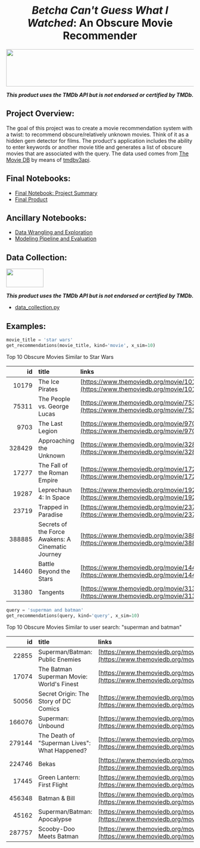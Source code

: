 <h1 align='center'><i>Betcha Can't Guess What I Watched</i>: An Obscure Movie Recommender</h1>
<img src='https://www.themoviedb.org/assets/2/v4/logos/v2/blue_square_2-d537fb228cf3ded904ef09b136fe3fec72548ebc1fea3fbbd1ad9e36364db38b.svg' width="1000" height="100" align='center'>

<i><b>This product uses the TMDb API but is not endorsed or certified by TMDb.</b></i>
<h2>Project Overview:</h2>
The goal of this project was to create a movie recommendation system with a twist: to recommend obscure/relatively unknown movies. Think of it as a hidden gem detector for films. The product's application includes the ability to enter keywords or another movie title and generates a list of obscure movies that are associated with the query. The data used comes from <a href='https://www.themoviedb.org/'>The Movie DB</a> by means of <a href='https://github.com/AnthonyBloomer/tmdbv3api'>tmdbv3api</a>.

<h2>Final Notebooks:</h2>

- <a href='https://nbviewer.jupyter.org/github/philbowman212/Thinkful_repo/blob/master/projects/final_capstone/final_notebook.ipynb'>Final Notebook: Project Summary</a>
- <a href='https://github.com/philbowman212/Thinkful_repo/blob/master/projects/final_capstone/final_product.ipynb'>Final Product</a>

<h2>Ancillary Notebooks:</h2>

- <a href='https://github.com/philbowman212/Thinkful_repo/blob/master/projects/final_capstone/data_wrangling_and_exploration.ipynb'>Data Wrangling and Exploration</a>
- <a href='https://github.com/philbowman212/Thinkful_repo/blob/master/projects/final_capstone/modeling_pipeline_and_evaluation.ipynb'>Modeling Pipeline and Evaluation</a>

<h2>Data Collection:</h2>

<img src='https://www.themoviedb.org/assets/2/v4/logos/v2/blue_square_2-d537fb228cf3ded904ef09b136fe3fec72548ebc1fea3fbbd1ad9e36364db38b.svg' width="100" height="50">

<i><b>This product uses the TMDb API but is not endorsed or certified by TMDb.</b></i>
- <a href='https://github.com/philbowman212/Thinkful_repo/blob/master/projects/final_capstone/data_collection.py'>data_collection.py</a>

<h2>Examples:</h2>

```python
movie_title = 'star wars'
get_recommendations(movie_title, kind='movie', x_sim=10)
```

Top 10 Obscure Movies Similar to Star Wars

|     id | title                                             | links                                   |
|-------:|:--------------------------------------------------|:----------------------------------------|
|  10179 | The Ice Pirates                                   | [https://www.themoviedb.org/movie/10179](https://www.themoviedb.org/movie/10179)  |
|  75311 | The People vs. George Lucas                       | [https://www.themoviedb.org/movie/75311](https://www.themoviedb.org/movie/75311)  |
|   9703 | The Last Legion                                   | [https://www.themoviedb.org/movie/9703](https://www.themoviedb.org/movie/9703)   |
| 328429 | Approaching the Unknown                           | [https://www.themoviedb.org/movie/328429](https://www.themoviedb.org/movie/328429) |
|  17277 | The Fall of the Roman Empire                      | [https://www.themoviedb.org/movie/17277](https://www.themoviedb.org/movie/17277)  |
|  19287 | Leprechaun 4: In Space                            | [https://www.themoviedb.org/movie/19287](https://www.themoviedb.org/movie/19287)  |
|  23719 | Trapped in Paradise                               | [https://www.themoviedb.org/movie/23719](https://www.themoviedb.org/movie/23719)  |
| 388885 | Secrets of the Force Awakens: A Cinematic Journey | [https://www.themoviedb.org/movie/388885](https://www.themoviedb.org/movie/388885) |
|  14460 | Battle Beyond the Stars                           | [https://www.themoviedb.org/movie/14460](https://www.themoviedb.org/movie/14460)  |
|  31380 | Tangents                                          | [https://www.themoviedb.org/movie/31380](https://www.themoviedb.org/movie/31380)  |

```python
query = 'superman and batman'
get_recommendations(query, kind='query', x_sim=10)
```

Top 10 Obscure Movies Similar to user search: "superman and batman"

|     id | title                                         | links                                   |
|-------:|:----------------------------------------------|:----------------------------------------|
|  22855 | Superman/Batman: Public Enemies               | [https://www.themoviedb.org/movie/22855](https://www.themoviedb.org/movie/22855)  |
|  17074 | The Batman Superman Movie: World's Finest     | [https://www.themoviedb.org/movie/17074](https://www.themoviedb.org/movie/17074)  |
|  50056 | Secret Origin: The Story of DC Comics         | [https://www.themoviedb.org/movie/50056](https://www.themoviedb.org/movie/50056)  |
| 166076 | Superman: Unbound                             | [https://www.themoviedb.org/movie/166076](https://www.themoviedb.org/movie/166076) |
| 279144 | The Death of "Superman Lives": What Happened? | [https://www.themoviedb.org/movie/279144](https://www.themoviedb.org/movie/279144) |
| 224746 | Bekas                                         | [https://www.themoviedb.org/movie/224746](https://www.themoviedb.org/movie/224746) |
|  17445 | Green Lantern: First Flight                   | [https://www.themoviedb.org/movie/17445](https://www.themoviedb.org/movie/17445)  |
| 456348 | Batman & Bill                                 | [https://www.themoviedb.org/movie/456348](https://www.themoviedb.org/movie/456348) |
|  45162 | Superman/Batman: Apocalypse                   | [https://www.themoviedb.org/movie/45162](https://www.themoviedb.org/movie/45162)  |
| 287757 | Scooby-Doo Meets Batman                       | [https://www.themoviedb.org/movie/287757](https://www.themoviedb.org/movie/287757) |